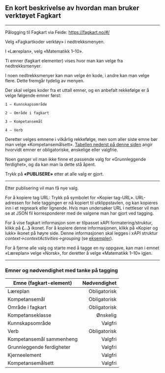 ## En kort beskrivelse av hvordan man bruker verktøyet Fagkart
---

Pålogging til Fagkart via Feide: https://fagkart.no/#/

Velg «Fagkartkoder verktøy» i nedtrekksmenyen.

I «Læreplan», velg «Matematikk 1–10».

Ti emner (fagkart elementer) vises hvor man kan velge fra nedtrekksmenyer.

I noen nedtrekksmenyer kan man velge én kode, i andre kan man velge flere. Dette fremgår tydelig av menyen.

Der skal velges koder fra et uttall emner, og en anbefalt rekkefølge er å velge følgende emner først:

	1 — Kunnskapsområde

	2 — Område i fagkart

	3 — Kompetansemål

	4 — Verb

Deretter velges emnene i vilkårlig rekkefølge, men som aller siste emne bør man velge «Kompetansemålsett». [Tabellen nederst på denne siden](#Emner-og-nødvendighet-med-tanke-på-tagging) angir hvorvidt emner er obligatoriske, ønskelige eller valgfrie.

Noen ganger vil man ikke finne et passende valg for «Grunnleggende ferdighet», og da kan man la dette stå åpent.

Trykk på **«PUBLISERE»** etter at alle valg er gjort.

---
Etter publisering vil man få nye valg.

For å kopiere tag URL: Trykk på symbolet for «Kopier tag-URL». URL-adressen for hele taggingen er nå kopiert til utklippstavlen, og kan kopieres inn i et regneark eller lignende. Hvis man undersøker URL i nettleser vil man se at JSON fil korresponderer med de valgene man har gjort ved tagging. 

For å vise fagkart informasjon som er tilpasset xAPI formatering/struktur, klikk på **{...}** ikonet. For å kopiere denne informasjonen, klikk på «Kopier og lukk» ikonet på høyre side. Denne informasjonen skal legges i xAPI struktur *context->contextActivities->grouping* (se [eksempler](eksempler.md)).

For å fjerne alle valg og starte med å tagge en ny oppgave, kan man i emnet «Læreplan» velge «Norsk», for deretter å velge «Matematikk 1–10» igjen.

---

### Emner og nødvendighet med tanke på tagging

| Emne (fagkart-element)| Nødvendighet|
|--------------|-----------:|
|Læreplan|Obligatorisk|
|Kompetansemål|Obligatorisk|
|Område i fagkart|Obligatorisk|
|Kompetanseklasse|Ønskelig|
|Kunnskapsområde|Valgfri|
|Verb|Obligatorisk|
|Kompetansemål sammenheng|Valgfri|
|Grunnleggende ferdigheter|Valgfri|
|Kjerneelement|Valgfri|
|Kompetansemålsett|Valgfri|